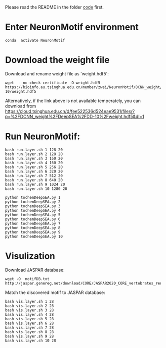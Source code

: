 
Please read the README in the folder [code](https://github.com/wzthu/NeuronMotif/tree/master/nm/code) first.

# Enter NeuronMotif environment

```
conda  activate NeuronMotif
```

# Download the weight file

Download and rename weight file as 'weight.hdf5':

```
wget  --no-check-certificate -O weight.hdf5  https://bioinfo.au.tsinghua.edu.cn/member/zwei/NeuronMotif/DCNN_weight/DeepSEA/DD-10/weight.hdf5
```

Alternatively, if the link above is not available temperately, you can download from https://cloud.tsinghua.edu.cn/d/fee522536d524eae9531/files/?p=%2FDCNN_weight%2FDeepSEA%2FDD-10%2Fweight.hdf5&dl=1


# Run NeuronMotif:

```
bash run.layer.sh 1 128 20
bash run.layer.sh 2 128 20
bash run.layer.sh 3 160 20
bash run.layer.sh 4 160 20
bash run.layer.sh 5 256 20
bash run.layer.sh 6 320 20
bash run.layer.sh 7 512 20
bash run.layer.sh 8 640 20
bash run.layer.sh 9 1024 20
bash run.layer.sh 10 1280 20
```

```
python tochenDeepSEA.py 1
python tochenDeepSEA.py 2
python tochenDeepSEA.py 3
python tochenDeepSEA.py 4
python tochenDeepSEA.py 5
python tochenDeepSEA.py 6
python tochenDeepSEA.py 7
python tochenDeepSEA.py 8
python tochenDeepSEA.py 9
python tochenDeepSEA.py 10
```

# Visulization

Download JASPAR database:

```
wget -O  motifDB.txt  http://jaspar.genereg.net/download/CORE/JASPAR2020_CORE_vertebrates_redundant_pfms_meme.txt
```

Match the discovered motif to JASPAR database:

```
bash vis.layer.sh 1 28
bash vis.layer.sh 2 28
bash vis.layer.sh 3 28
bash vis.layer.sh 4 28
bash vis.layer.sh 5 28
bash vis.layer.sh 6 28
bash vis.layer.sh 7 28
bash vis.layer.sh 8 28
bash vis.layer.sh 9 28
bash vis.layer.sh 10 28
```


